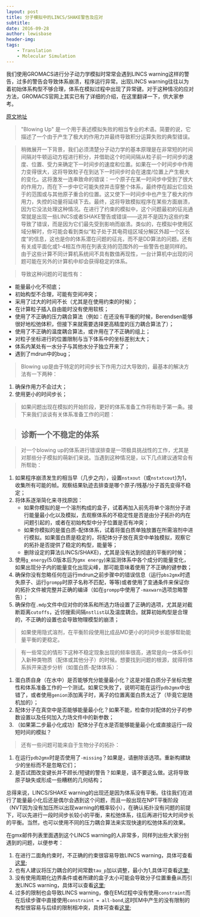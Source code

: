 ```yaml
---
layout: post
title: 分子模拟中的LINCS/SHAKE警告及应对
subtitle:
date: 2016-09-28
author: lewisbase
header-img:
tags: 
    - Translation
    - Molecular Simulation
---
```


我们使用GROMACS进行分子动力学模拟时常常会遇到LINCS warning这样的警告，过多的警告会导致体系崩溃，程序运行异常。出现LINCS warning往往以为着初始体系构型不够合理，体系在模拟过程中出现了异常键。对于这种情况的应对方法，GROMACS官网上其实已有了详细的介绍，在这里翻译一下，供大家参考。

[原文地址](http://www.gromacs.org/Documentation/Terminology/Blowing_Up "Blowing Up")

> "Blowing Up" 是一个用于表述模拟失败的相当专业的术语。简要的说，它描述了一个由于产生了极大的作用力并最终导致积分运算失败的典型错误。

> 稍微展开一下背景，我们必须清楚分子动力学的基本原理是在非常短的时间间隔对牛顿运动方程进行积分，并借助这个时间间隔从粒子前一时间步的速度、位置、受力来确定下一时间步的速度和位置。如果在一个时间步中作用力变得很大，这将导致粒子在到达下一时间步时会在速度/位置上产生极大的变化。这将激发一连串致命的错误：一个原子在某一时间步中受到了很大的作用力，而在下一步中它可能失控并击穿整个体系，最终停在超出它应处于的范围或与其他原子重合的位置。这又使下一时间步中也产生了极大的作用力，失控的动量将延续下去。最终，这将导致模拟程序在某些方面崩溃，因为它没法处理这种情况。在进行了约束的模拟中，这个问题最初的征兆通常就是出现一些LINCS或者SHAKE警告或错误——这并不是因为这些约束导致了错误，而是因为它们最先受到影响而崩溃。类似的，在模拟中使用区域分解时，你可能会看到类似“粒子处于其电荷组区域分解区外超一个区长度”的信息，这也是你的体系潜在问题的征兆，而不是DD算法的问题。还有有关成平面化或1-4相互作用在列表支持的范围外的一些警告也是同样的。由于这些计算不同计算机系统间不具有数值再现性，一台计算机中出现的问题可能在另外的计算机中却会获得稳定的体系。

> 导致这种问题的可能性有：
>
* 能量最小化不彻底；
* 初始构型不合理，可能有空间冲突；
* 采用了过大的时间不长（尤其是在使用约束的时候）；
* 在计算粒子插入自由能时没有使用软核；
* 使用了不正确的压力耦合算法（例如：在还没有平衡的时候，Berendsen能够很好地松弛体积，但接下来就需要选择更高精度的压力耦合算法了）；
* 使用了不正确的温度耦合算法，或许用在了不正确的组上；
* 对粒子坐标进行的位置限制与当下体系中的坐标差别太大；
* 体系内某处有一水分子与其他水分子独立开来了；
* 遇到了mdrun中的bug；

> Blowing up是由于特定的时间步长下作用力过大导致的，最基本的解决方法有一下两种：

>
1. 确保作用力不会过大；
2. 使用更小的时间步长；

> 如果问题出现在模拟的开始阶段，更好的体系准备工作将有助于第一条。接下来我们谈谈有关体系准备工作的问题：

> ## 诊断一个不稳定的体系

> 对一个blowing up的体系进行错误排查是一项极具挑战性的工作，尤其是对那些分子模拟的萌新们来说。当遇到这种情况是，以下几点建议通常会有所帮助：
>
1. 如果程序崩溃发生的相当早（几步之内），设置`nstxout`（或`nstxtcout`)为1，收集所有可能的帧。观察结果轨迹去排查是哪个原子/残基/分子首先变得不稳定；
2. 将体系逐渐简化来寻找原因：
	* 如果你模拟的是一个溶剂构成的盒子，试着再加入前先将单个溶剂分子进行能量最小化以及模拟，去观察体系的不稳定性是否是由分子拓扑的内在问题引起的，或者在初始构型中分子位置是否有冲突；
	* 如果你模拟的是蛋白质-配体体系，试着将蛋白质单独放置在所需溶剂中进行模拟。如果蛋白质是稳定的，将配体分子放在真空中单独模拟，观察它的拓扑是否提供了稳定的构型，能量等；
	* 删除设定的算法(LINCS/SHAKE)，尤其是没有达到彻底的平衡的时候；
3. 使用`g_energy`(5.0版本后为`gmx energy`)来监测体系中各个成分的能量变化，如果出现分子内的能量变化出现尖峰，那可能意味着使用了不正确的键参数；
4. 确保你没有忽略任何在运行mdrun之前步骤中的错误信息（运行`pbs2gmx`时遗失原子、运行`grompp`时原子名称不匹配，等等)或者使用了变通条件来保证你的拓扑文件被完整并正确的编译（如在`grompp`中使用了`-maxwarn`选项忽略警告）；
5. 确保你在`.mdp`文件中应对你的体系和所选力场设置了正确的选项，尤其是对截断距离`cutoffs`，近邻搜索间隔`nstlist`以及温度耦合。就算初始构型是合理的，不正确的设置也会导致物理模型的崩溃；

> 如果使用隐式溶剂，在平衡阶段使用比成品MD更小的时间步长能够帮助能量平衡的更稳定。

> 有一些常见的情形下这种不稳定现象出现的频率很高，通常是向一体系中引入新种类物质（配体或其他分子）的时候。想要找到问题的根源，就得将体系拆开来逐步分析（如蛋白质-配体体系）：
>
1. 蛋白质自身（在水中）是否能够充分能量最小化？这是对蛋白质分子坐标完整性和体系准备工作的一个测试。如果它失败了，说明可能在运行`pdb2gmx`中出错了，或者使用`genion`添加离子时，离子的位置离蛋白质太近了（毕竟它是随机加的）；
2. 配体分子在真空中是否能够能量最小化？如果不能，检查你对配体的分子的参数设置以及任何加入力场文件中的新参数；
3. （如果第二步最小化成功）配体分子在水是否能够能量最小化或直接运行一段短时间的模拟？

> 还有一些问题可能来自于生物分子的拓扑：
>
1. 在运行`pdb2gmx`时是否使用了`-missing`？如果是，请删除该选项。重新构建缺少的坐标而不是忽略它们；
2. 是否试图改变键长并不顾长/短键的警告？如果是，请不要这么做。这将导致原子缺失或形成一些糟糕的几何结构；

总得来说，LINCS/SHAKE warning的出现还是因为体系没有平衡。往往我们在进行了能量最小化后还是偶尔会遇到这个问题，而且一般出现在NPT平衡阶段（NVT因为没有加压所以出现warning的概率较小），在确认拓扑没有问题的前提下，可以先进行一段时间步长较小的平衡，来松弛体系，往后再进行较大时间步长的平衡。当然，也可以使用不同的压力耦合算法来实现快速的松弛体系的效果。

在gmx邮件列表里面遇到这个LINCS warning的人非常多，同样列出些大家分别遇到的问题，以便参考：

1. 在进行二面角约束时，不正确的约束很容易导致LINCS warning，具体可查看[这里](https://www.researchgate.net/post/How_do_you_avoid_getting_the_LINCS_warning_on_MD_run_while_applying_dihedral_restraints);
2. 也有人建议将压力耦合的时间常数`tau_p`加以调整，最小为1,具体可查看[这里](http://gromacs.org_gmx-users.maillist.sys.kth.narkive.com/CjH0C8d8/lincs-warning-how-to-correct-lincs-warnings);
3. 没有使用周期化边界条件或者所建的盒子太小可能会导致分子位置重叠从而引发LINCS warning，具体可以查看[这里](http://www.mail-archive.com/gmx-users@gromacs.org/msg21946.html);
4. 过多的限制也会导致LINCS warning，像在EM过程中没有使用`constraint`而在后续步骤中直接使用`constraint = all-bond`,这时EM中产生的没有限制的构型很容易与后续的限制相冲突，具体可查看[这里](http://www.mail-archive.com/gmx-users@gromacs.org/msg56475.html);

